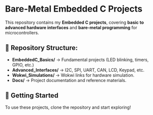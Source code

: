 # Bare-Metal Embedded C Projects

This repository contains my **Embedded C projects**, covering **basic to advanced hardware interfaces** and **bare-metal programming** for microcontrollers.

## 📂 Repository Structure:
- **EmbeddedC_Basics/** → Fundamental projects (LED blinking, timers, GPIO, etc.)
- **Advanced_Interfaces/** → I2C, SPI, UART, CAN, LCD, Keypad, etc.
- **Wokwi_Simulations/** → Wokwi links for hardware simulation.
- **Docs/** → Project documentation and reference materials.



## 🚀 Getting Started
To use these projects, clone the repository and start exploring!

